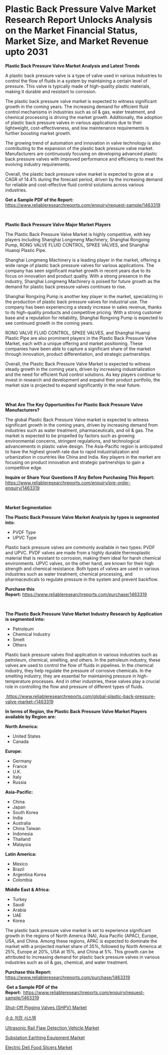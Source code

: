 <p><h1>Plastic Back Pressure Valve Market Research Report Unlocks Analysis on the Market Financial Status, Market Size, and Market Revenue upto 2031</h1></p><p><strong>Plastic Back Pressure Valve Market Analysis and Latest Trends</strong></p>
<p><p>A plastic back pressure valve is a type of valve used in various industries to control the flow of fluids in a system by maintaining a certain level of pressure. This valve is typically made of high-quality plastic materials, making it durable and resistant to corrosion.</p><p>The plastic back pressure valve market is expected to witness significant growth in the coming years. The increasing demand for efficient fluid control mechanisms in industries such as oil & gas, water treatment, and chemical processing is driving the market growth. Additionally, the adoption of plastic back pressure valves in various applications due to their lightweight, cost-effectiveness, and low maintenance requirements is further boosting market growth.</p><p>The growing trend of automation and innovation in valve technology is also contributing to the expansion of the plastic back pressure valve market. Manufacturers are continuously focusing on developing advanced plastic back pressure valves with improved performance and efficiency to meet the evolving industry requirements.</p><p>Overall, the plastic back pressure valve market is expected to grow at a CAGR of 14.4% during the forecast period, driven by the increasing demand for reliable and cost-effective fluid control solutions across various industries.</p></p>
<p><strong>Get a Sample PDF of the Report:&nbsp;</strong> <a href="https://www.reliableresearchreports.com/enquiry/request-sample/1463319">https://www.reliableresearchreports.com/enquiry/request-sample/1463319</a></p>
<p>&nbsp;</p>
<p><strong>Plastic Back Pressure Valve Major Market Players</strong></p>
<p><p>The Plastic Back Pressure Valve Market is highly competitive, with key players including Shanghai Longmeng Machinery, Shanghai Rongxing Pump, RONG VALVE FLUID CONTROL, SPKEE VALVES, and Shanghai Huanqi Plastic Pipe. </p><p>Shanghai Longmeng Machinery is a leading player in the market, offering a wide range of plastic back pressure valves for various applications. The company has seen significant market growth in recent years due to its focus on innovation and product quality. With a strong presence in the industry, Shanghai Longmeng Machinery is poised for future growth as the demand for plastic back pressure valves continues to rise.</p><p>Shanghai Rongxing Pump is another key player in the market, specializing in the production of plastic back pressure valves for industrial use. The company has been experiencing a steady increase in sales revenue, thanks to its high-quality products and competitive pricing. With a strong customer base and a reputation for reliability, Shanghai Rongxing Pump is expected to see continued growth in the coming years.</p><p>RONG VALVE FLUID CONTROL, SPKEE VALVES, and Shanghai Huanqi Plastic Pipe are also prominent players in the Plastic Back Pressure Valve Market, each with a unique offering and market positioning. These companies have been able to capture a significant share of the market through innovation, product differentiation, and strategic partnerships.</p><p>Overall, the Plastic Back Pressure Valve Market is expected to witness steady growth in the coming years, driven by increasing industrialization and the need for efficient fluid control solutions. As key players continue to invest in research and development and expand their product portfolio, the market size is projected to expand significantly in the near future.</p></p>
<p>&nbsp;</p>
<p><strong>What Are The Key Opportunities For Plastic Back Pressure Valve Manufacturers?</strong></p>
<p><p>The global Plastic Back Pressure Valve market is expected to witness significant growth in the coming years, driven by increasing demand from industries such as water treatment, pharmaceuticals, and oil & gas. The market is expected to be propelled by factors such as growing environmental concerns, stringent regulations, and technological advancements in plastic valve design. The Asia-Pacific region is anticipated to have the highest growth rate due to rapid industrialization and urbanization in countries like China and India. Key players in the market are focusing on product innovation and strategic partnerships to gain a competitive edge.</p></p>
<p><strong>Inquire or Share Your Questions If Any Before Purchasing This Report:</strong> <a href="https://www.reliableresearchreports.com/enquiry/pre-order-enquiry/1463319">https://www.reliableresearchreports.com/enquiry/pre-order-enquiry/1463319</a></p>
<p>&nbsp;</p>
<p><strong>Market Segmentation</strong></p>
<p><strong>The Plastic Back Pressure Valve Market Analysis by types is segmented into:</strong></p>
<p><ul><li>PVDF Type</li><li>UPVC Type</li></ul></p>
<p><p>Plastic back pressure valves are commonly available in two types: PVDF and UPVC. PVDF valves are made from a highly durable thermoplastic material that is resistant to corrosion, making them ideal for harsh chemical environments. UPVC valves, on the other hand, are known for their high strength and chemical resistance. Both types of valves are used in various industries such as water treatment, chemical processing, and pharmaceuticals to regulate pressure in the system and prevent backflow.</p></p>
<p><strong>Purchase this Report:&nbsp;</strong><a href="https://www.reliableresearchreports.com/purchase/1463319">https://www.reliableresearchreports.com/purchase/1463319</a></p>
<p>&nbsp;</p>
<p><strong>The Plastic Back Pressure Valve Market Industry Research by Application is segmented into:</strong></p>
<p><ul><li>Petroleum</li><li>Chemical Industry</li><li>Smelt</li><li>Others</li></ul></p>
<p><p>Plastic back pressure valves find application in various industries such as petroleum, chemical, smelting, and others. In the petroleum industry, these valves are used to control the flow of fluids in pipelines. In the chemical industry, they help regulate the pressure of corrosive chemicals. In the smelting industry, they are essential for maintaining pressure in high-temperature processes. And in other industries, these valves play a crucial role in controlling the flow and pressure of different types of fluids.</p></p>
<p><a href="https://www.reliableresearchreports.com/global-plastic-back-pressure-valve-market-r1463319">&nbsp;https://www.reliableresearchreports.com/global-plastic-back-pressure-valve-market-r1463319</a></p>
<p><strong>In terms of Region, the Plastic Back Pressure Valve Market Players available by Region are:</strong></p>
<p>
    <p> <strong> North America: </strong>
        <ul>
            <li>United States</li>
            <li>Canada</li>
        </ul>
        </p> 
    <p> <strong> Europe: </strong>
        <ul>
            <li>Germany</li>
            <li>France</li>
            <li>U.K.</li>
            <li>Italy</li>
            <li>Russia</li>
        </ul>
        </p> 
    <p> <strong> Asia-Pacific: </strong>
        <ul>
            <li>China</li>
            <li>Japan</li>
            <li>South Korea</li>
            <li>India</li>
            <li>Australia</li>
            <li>China Taiwan</li>
            <li>Indonesia</li>
            <li>Thailand</li>
            <li>Malaysia</li>
        </ul>
        </p> 
    <p> <strong> Latin America: </strong>
        <ul>
            <li>Mexico</li>
            <li>Brazil</li>
            <li>Argentina Korea</li>
            <li>Colombia</li>
        </ul>
        </p> 
    <p> <strong> Middle East & Africa: </strong>
        <ul>
            <li>Turkey</li>
            <li>Saudi</li>
            <li>Arabia</li>
            <li>UAE</li>
            <li>Korea</li>
        </ul>
    </p>
    </p>
<p><p>The plastic back pressure valve market is set to experience significant growth in the regions of North America (NA), Asia Pacific (APAC), Europe, USA, and China. Among these regions, APAC is expected to dominate the market with a projected market share of 35%, followed by North America at 25%, Europe at 20%, USA at 15%, and China at 5%. This growth can be attributed to increasing demand for plastic back pressure valves in various industries such as oil & gas, chemical, and water treatment.</p></p>
<p><strong>Purchase this Report: </strong><a href="https://www.reliableresearchreports.com/purchase/1463319">https://www.reliableresearchreports.com/purchase/1463319</a></p>
<p>&nbsp;<strong>Get a Sample PDF of the Report:&nbsp;&nbsp;</strong><a href="https://www.reliableresearchreports.com/enquiry/request-sample/1463319">https://www.reliableresearchreports.com/enquiry/request-sample/1463319</a></p>
<p><strong></strong></p>
<p><p><a href="https://github.com/AdrianaPaucek2023/Market-Research-Report-List-2/blob/main/shut-off-pigging-valves-shpv-market.md">Shut-Off Pigging Valves (SHPV) Market</a></p><p><a href="https://github.com/nigaleamar09/Market-Research-Report-List-2/blob/main/546412670778.md">수소 저장 시스템</a></p><p><a href="https://github.com/sowravmitra0/Market-Research-Report-List-1/blob/main/ultrasonic-rail-flaw-detection-vehicle-market.md">Ultrasonic Rail Flaw Detection Vehicle Market</a></p><p><a href="https://github.com/lorenzaSchmeler/Market-Research-Report-List-2/blob/main/substation-earthing-equipment-market.md">Substation Earthing Equipment Market</a></p><p><a href="https://github.com/maesanjaya8/Market-Research-Report-List-1/blob/main/electric-deli-food-slicers-market.md">Electric Deli Food Slicers Market</a></p></p>